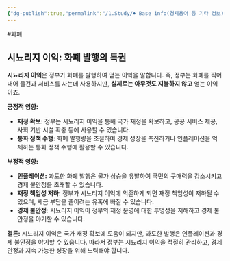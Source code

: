 ```yaml
---
{"dg-publish":true,"permalink":"/1.Study/♠ Base info(경제용어 등 기타 정보)/경제용어/시뇨리지이익/","created":"2024-11-20T21:02:30.029+09:00","updated":"2025-06-03T20:07:22.387+09:00"}
---
```


#화폐

## 시뇨리지 이익: 화폐 발행의 특권

**시뇨리지 이익**은 정부가 화폐를 발행하여 얻는 이익을 말합니다. 즉, 정부는 화폐를 찍어내어 물건과 서비스를 사는데 사용하지만, **실제로는 아무것도 지불하지 않고** 얻는 이익이죠.

**긍정적 영향:**

- **재정 확보:** 정부는 시뇨리지 이익을 통해 국가 재정을 확보하고, 공공 서비스 제공, 사회 기반 시설 확충 등에 사용할 수 있습니다.
- **통화 정책 수행:** 화폐 발행량을 조절하여 경제 성장을 촉진하거나 인플레이션을 억제하는 통화 정책 수행에 활용할 수 있습니다.

**부정적 영향:**

- **인플레이션:** 과도한 화폐 발행은 물가 상승을 유발하여 국민의 구매력을 감소시키고 경제 불안정을 초래할 수 있습니다.
- **재정 책임성 저하:** 정부가 시뇨리지 이익에 의존하게 되면 재정 책임성이 저하될 수 있으며, 세금 부담을 줄이려는 유혹에 빠질 수 있습니다.
- **경제 불안정:** 시뇨리지 이익이 정부의 재정 운영에 대한 투명성을 저해하고 경제 불안정을 야기할 수 있습니다.

**결론:** 시뇨리지 이익은 국가 재정 확보에 도움이 되지만, 과도한 발행은 인플레이션과 경제 불안정을 야기할 수 있습니다. 따라서 정부는 시뇨리지 이익을 적절히 관리하고, 경제 안정과 지속 가능한 성장을 위해 노력해야 합니다.